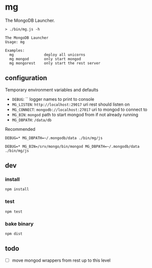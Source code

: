 # mg

The MongoDB Launcher.

```
> ./bin/mg.js -h

The MongoDB Launcher
Usage: mg

Examples:
  mg              deploy all unicorns
  mg mongod       only start mongod
  mg mongorest    only start the rest server
```

## configuration

Temporary environment variables and defaults

 - `DEBUG`: `` logger names to print to console
 - `MG_LISTEN`: `http://localhost:29017` uri rest should listen on
 - `MG_CONNECT`: `mongodb://localhost:27017` uri to mongod to connect to
 - `MG_BIN`: `mongod` path to start mongod from if not already running
 - `MG_DBPATH`: `/data/db`

Recommended

```
DEBUG=* MG_DBPATH=~/.mongodb/data ./bin/mg/js
```

```
DEBUG=* MG_BIN=/srv/mongo/bin/mongod MG_DBPATH=~/.mongodb/data ./bin/mg/js
```

## dev

### install

```
npm install
```

### test

```
npm test
```

### bake binary

```
npm dist
```


## todo

- [ ] move mongod wrappers from rest up to this level
